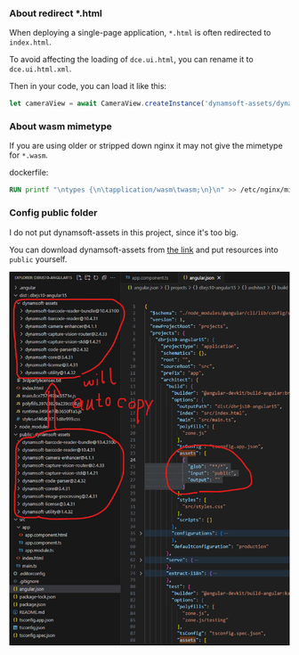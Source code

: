 ### About redirect \*.html

When deploying a single-page application, `*.html` is often redirected to `index.html`.

To avoid affecting the loading of `dce.ui.html`, you can rename it to `dce.ui.html.xml`.

Then in your code, you can load it like this:
```ts
let cameraView = await CameraView.createInstance('dynamsoft-assets/dynamsoft-camera-enhancer@4.1.1/dist/dce.ui.html.xml');
```

### About wasm mimetype

If you are using older or stripped down nginx it may not give the mimetype for `*.wasm`.

dockerfile:
```dockerfile
RUN printf "\ntypes {\n\tapplication/wasm\twasm;\n}\n" >> /etc/nginx/mime.types
```

### Config public folder

I do not put dynamsoft-assets in this project, since it's too big.

You can download dynamsoft-assets from [the link](https://www.dynamsoft.com/barcode-reader/downloads/?ver=10.4.31&utm_source=guide&product=dbr&package=js) and put resources into `public` yourself.

![angular15-public](angular15-public.png)
